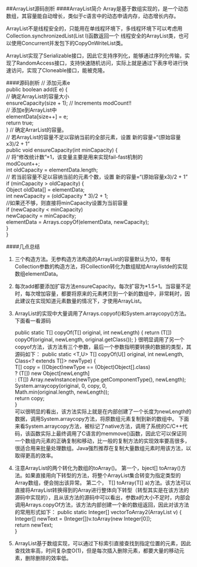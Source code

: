 ##ArrayList源码剖析
####ArrayList简介
Array是基于数组实现的，是一个动态数组，其容量能自动增长，类似于c语言中的动态申请内存，动态增长内存。

ArrayList不是线程安全的，只能用在单线程环境下，多线程环境下可以考虑用Collection.synchronizedList(List l)函数返回一个
线程安全的ArrayList类，也可以使用Concurrent并发包下的CopyOnWriteList类。

ArrayList实现了Serializable接口，因此它支持序列化，能够通过序列化传输，实现了RandomAccess接口，支持快速随机访问，实际上就是通过下表序号进行快速访问，实现了Cloneable接口，能被克隆。

####源码剖析
    // 添加元素e    
    public boolean add(E e) {    
        // 确定ArrayList的容量大小    
        ensureCapacity(size + 1);  // Increments modCount!!    
        // 添加e到ArrayList中    
        elementData[size++] = e;    
        return true;    
    }
    // 确定ArrarList的容量。    
    // 若ArrayList的容量不足以容纳当前的全部元素，设置 新的容量=“(原始容量x3)/2 + 1”    
    public void ensureCapacity(int minCapacity) {    
        // 将“修改统计数”+1，该变量主要是用来实现fail-fast机制的    
        modCount++;    
        int oldCapacity = elementData.length;    
        // 若当前容量不足以容纳当前的元素个数，设置 新的容量=“(原始容量x3)/2 + 1”    
        if (minCapacity > oldCapacity) {    
            Object oldData[] = elementData;    
            int newCapacity = (oldCapacity * 3)/2 + 1;    
            //如果还不够，则直接将minCapacity设置为当前容量  
            if (newCapacity < minCapacity)    
                newCapacity = minCapacity;    
            elementData = Arrays.copyOf(elementData, newCapacity);    
        }    
    }

####几点总结
1. 三个构造方法。无参构造方法构造的ArrayList的容量默认为10，带有Collection参数的构造方法，将Collection转化为数组赋给Arraylistde的实现数组elementData。
2. 每次add都要添加扩容方法ensureCapacity。每次扩容为*1.5+1。当容量不足时，每次增加容量，都要将原来的元素拷贝到一个新的数组中，非常耗时，因此建议在实现知道元素数量的情况下，才使用ArrayList。
3. ArrayList的实现中大量调用了Arrays.copyof()和System.arraycopy()方法。下面看一看源码
    
    public static <T> T[] copyOf(T[] original, int newLength) {
        return (T[]) copyOf(original, newLength, original.getClass());
    } 
很明显调用了另一个copyof方法，该方法有三个参数，最后一个参数指明要转换的数据的类型，其源码如下：
    public static <T,U> T[] copyOf(U[] original, int newLength, Class<? extends T[]> newType) {  
        T[] copy = ((Object)newType == (Object)Object[].class)  
            ? (T[]) new Object[newLength]  
            : (T[]) Array.newInstance(newType.getComponentType(), newLength);  
        System.arraycopy(original, 0, copy, 0,  
                         Math.min(original.length, newLength));  
        return copy;  
    }  
可以很明显的看出，该方法实际上就是在内部创建了一个长度为newLength的数据，调用System.arraycopy方法，将原数组元素复制到新的数组中。
下面来看System.arraycopy方法，被标记了native方法，调用了系统的C/C++代码，该函数实际上最终调用了C语言的memmove()函数，因此它可以保证同一个数组内元素的正确复制和移动，比一般的复制方法的实现效率要高很多，很适合用来批量处理数组。Java强烈推荐在复制大量数组元素时用该方法，以取得更高的效率。
4. 注意ArrayList的两个转化为数组的toArray()。
第一个，bject[] toArray()方法。如果直接用向下转型的方法，将整个ArrayList集合转变为指定类型的Array数组，便会抛出该异常。
第二个，<T> T[] toArray(T[] a)方法。该方法可以直接将ArrayList转换得到的Array进行整体向下转型（转型其实是在该方法的源码中实现的），且从该方法的源码中可以看出，参数a的大小不足时，内部会调用Arrays.copyOf方法，该方法内部创建一个新的数组返回，因此对该方法的常用形式如下：
    public static Integer[] vectorToArray2(ArrayList<Integer> v) {    
        Integer[] newText = (Integer[])v.toArray(new Integer[0]);    
        return newText;    
    }    
5. ArrayList基于数组实现，可以通过下标索引直接查找到指定位置的元素，因此查找效率高，时间复杂度O(1)，但是每次插入删除元素，都要大量的移动元素，删除删除的效率低。